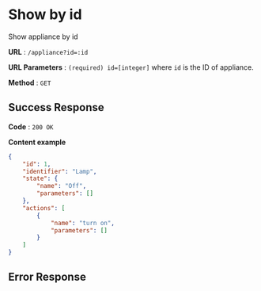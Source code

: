 # Show by id #

Show appliance by id

**URL** : `/appliance?id=:id`

**URL Parameters** : `(required) id=[integer]` where `id` is the ID of appliance.

**Method** : `GET`

## Success Response

**Code** : `200 OK`

**Content example**

```json
{
    "id": 1,
    "identifier": "Lamp",
    "state": {
        "name": "Off",
        "parameters": []
    },
    "actions": [
        {
            "name": "turn on",
            "parameters": []
        }
    ]
}
```

## Error Response